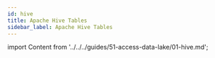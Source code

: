 ```yaml
---
id: hive
title: Apache Hive Tables
sidebar_label: Apache Hive Tables
---
```


import Content from '../../../guides/51-access-data-lake/01-hive.md';

<Content />
